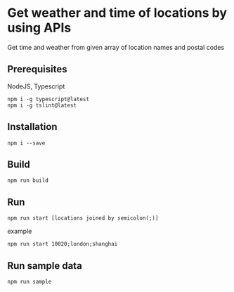 # Get weather and time of locations by using APIs
Get time and weather from given array of location names and postal codes
## Prerequisites
NodeJS, Typescript
```
npm i -g typescript@latest
npm i -g tslint@latest
```
## Installation
```
npm i --save
```
## Build
```
npm run build
```
## Run
```
npm run start [locations joined by semicolon(;)]
```
example
```
npm run start 10020;london;shanghai
```
## Run sample data
```
npm run sample
```

